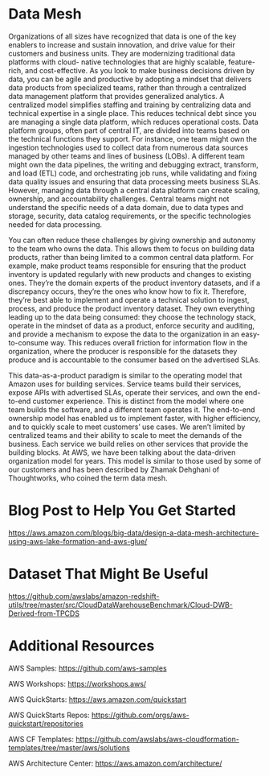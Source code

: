 # Data Mesh

Organizations of all sizes have recognized that data is one of the key enablers to increase and sustain innovation,
and drive value for their customers and business units. They are modernizing traditional data platforms with cloud-
native technologies that are highly scalable, feature-rich, and cost-effective. As you look to make business decisions
driven by data, you can be agile and productive by adopting a mindset that delivers data products from specialized
teams, rather than through a centralized data management platform that provides generalized analytics.
A centralized model simplifies staffing and training by centralizing data and technical expertise in a single place. This
reduces technical debt since you are managing a single data platform, which reduces operational costs. Data platform
groups, often part of central IT, are divided into teams based on the technical functions they support. For instance,
one team might own the ingestion technologies used to collect data from numerous data sources managed by other
teams and lines of business (LOBs). A different team might own the data pipelines, the writing and debugging extract,
transform, and load (ETL) code, and orchestrating job runs, while validating and fixing data quality issues and
ensuring that data processing meets business SLAs. However, managing data through a central data platform can
create scaling, ownership, and accountability challenges. Central teams might not understand the specific needs of a
data domain, due to data types and storage, security, data catalog requirements, or the specific technologies needed
for data processing.

You can often reduce these challenges by giving ownership and autonomy to the team who owns the data. This
allows them to focus on building data products, rather than being limited to a common central data platform. For
example, make product teams responsible for ensuring that the product inventory is updated regularly with new
products and changes to existing ones. They’re the domain experts of the product inventory datasets, and if a
discrepancy occurs, they’re the ones who know how to fix it. Therefore, they’re best able to implement and operate a
technical solution to ingest, process, and produce the product inventory dataset. They own everything leading up to
the data being consumed: they choose the technology stack, operate in the mindset of data as a product, enforce
security and auditing, and provide a mechanism to expose the data to the organization in an easy-to-consume way.
This reduces overall friction for information flow in the organization, where the producer is responsible for the datasets
they produce and is accountable to the consumer based on the advertised SLAs.

This data-as-a-product paradigm is similar to the operating model that Amazon uses for building services. Service
teams build their services, expose APIs with advertised SLAs, operate their services, and own the end-to-end
customer experience. This is distinct from the model where one team builds the software, and a different team
operates it. The end-to-end ownership model has enabled us to implement faster, with higher efficiency, and to
quickly scale to meet customers’ use cases. We aren’t limited by centralized teams and their ability to scale to meet
the demands of the business. Each service we build relies on other services that provide the building blocks. At AWS,
we have been talking about the data-driven organization model for years. This model is similar to those used by some
of our customers and has been described by Zhamak Dehghani of Thoughtworks, who coined the term data mesh.

# Blog Post to Help You Get Started 

https://aws.amazon.com/blogs/big-data/design-a-data-mesh-architecture-using-aws-lake-formation-and-aws-glue/


# Dataset That Might Be Useful

https://github.com/awslabs/amazon-redshift-utils/tree/master/src/CloudDataWarehouseBenchmark/Cloud-DWB-Derived-from-TPCDS

# Additional Resources

AWS Samples: https://github.com/aws-samples

AWS Workshops: https://workshops.aws/

AWS QuickStarts: https://aws.amazon.com/quickstart

AWS QuickStarts Repos: https://github.com/orgs/aws-quickstart/repositories

AWS CF Templates: https://github.com/awslabs/aws-cloudformation-templates/tree/master/aws/solutions

AWS Architecture Center: https://aws.amazon.com/architecture/





